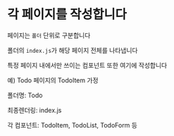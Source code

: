 # 각 페이지를 작성합니다

페이지는 `폴더` 단위로 구분합니다

폴더의 `index.js`가 해당 페이지 전체를 나타냅니다

특정 페이지 내에서만 쓰이는 컴포넌트 또한 여기에 작성합니다

예) Todo 페이지의 TodoItem 가정

폴더명: Todo

최종렌더링: index.js

각 컴포넌트: TodoItem, TodoList, TodoForm 등
